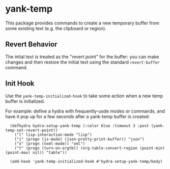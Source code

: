 # yank-temp

This package provides commands to create a new temporary buffer from
some existing text (e.g. the clipboard or region).

## Revert Behavior

The intial text is treated as the "revert point" for the buffer: you
can make changes and then restore the initial text using the standard
`revert-buffer` command.

## Init Hook

Use the `yank-temp-initialized-hook` to take some action when a new
temp buffer is initialized.

For example: define a hydra with frequently-usde modes or commands,
and have it pop up for a few seconds after a yank-temp buffer is
created:

``` emacs-lisp
  (defhydra hydra-setup-yank-temp (:color blue :timeout 3 :post (yank-temp-set-revert-point))
    ("l" lisp-interaction-mode "lisp")
    ("j" (progn (js-mode) (json-pretty-print-buffer)) "json")
    ("x" (progn (nxml-mode)) "xml")
    ("t" (progn (turn-on-orgtbl) (org-table-convert-region (point-min) (point-max) nil)) "table"))

  (add-hook 'yank-temp-initialized-hook #'hydra-setup-yank-temp/body)
```

